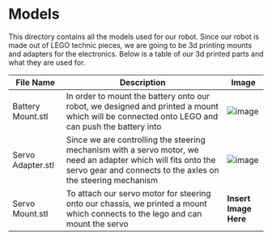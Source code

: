 Models
====

This directory contains all the models used for our robot. Since our robot is made out of LEGO technic pieces, we are going to be 3d printing mounts and adapters for the electronics. Below is a table of our 3d printed parts and what they are used for.

| File Name | Description | Image |
| ----------- | ----------- | ----------- |
| Battery Mount.stl | In order to mount the battery onto our robot, we designed and printed a mount which will be connected onto LEGO and can push the battery into | ![image](https://github.com/VedantGithub123/WRO-2023-FE/assets/112735969/b3c77631-9312-461a-8f27-3cfb16f4c5b8) |
| Servo Adapter.stl | Since we are controlling the steering mechanism with a servo motor, we need an adapter which will fits onto the servo gear and connects to the axles on the steering mechanism | ![image](https://github.com/VedantGithub123/WRO-2023-FE/assets/112735969/30b39a18-809c-4676-9ff8-7d240d31a4a0) |
| Servo Mount.stl | To attach our servo motor for steering onto our chassis, we printed a mount which connects to the lego and can mount the servo | **Insert Image Here** |
